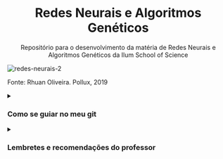 <h1 align="center">
  Redes Neurais e Algoritmos Genéticos
</h1 align="center">

<p align="center"> 
  Repositório para o desenvolvimento da matéria de Redes Neurais e Algoritmos Genéticos da Ilum School of Science
</p align="center">

![redes-neurais-2](https://user-images.githubusercontent.com/106619091/225393126-c8acc2db-fd00-48e7-b272-54f4d4890678.jpg)
<p> Fonte: Rhuan Oliveira. Pollux, 2019
  
  <details><summary><h3>Como se guiar no meu git</h3></summary>
   <p align-"justify"> Aqui está uma pequena explicação de cada elemento presente neste repositório. Esta aba será atualizada a cada etapa para tornar a navegação pelo meu git mais simples e intuitiva.</p>
     
   <ul>
     <li><b>Pasta "AlgoritmosGeneticos"</b></li>
   <p> Nesta pasta constam as atividades que envolvem algoritmos genéticos, nela constarão notebooks com exercícios e um README com breves discussões acerca dos temas </p>
     <li><b>Pasta "RedesNeurais"</b></li>
    <p> Nesta pasta constam as atividades que envolvem redes neurais, nela constarão notebooks com exercícios e um README com breves discussões acerca dos temas </p>
     <li><b>Algumas coisas que valem a pena aprender ou relembrar</b></li>
    <p> Neste notebook você vai encotrar alguns elementos e comandos essenciais para a programação em Python. É um arquivo de referência para ajudar no desenvolvimento das atividades </p>
    
  </details>
  
  <details><summary><h3>Lembretes e recomendações do professor</h3></summary>

+ Cada notebook deve ter apenas um experimento
+ Jamais faça importações utilizando o asterisco. Use espaços de nome ou importe apenas o que for usar no seu experimento
+ Códigos bem formatados são recomendados. Sugestão: use o formatador black. Ele tem uma versão online disponível em https://black.vercel.app
+ Sempre use nomes claros e representativos para suas funções, classes, métodos e variáveis
+ Sempre escreva uma docstring nas suas funções, classes e métodos
+ Funções simples podem ter doscrings em uma linha. As demais funções devem ter docstrings completas
+ Comente seu código sempre que julgar necessário, principalmente quando o que estiver sendo executado não for trivial
+ Todos os notebooks devem funcionar corretamente seguindo a ordem de cima para baixo. Evite rodar células fora da ordem para evitar problemas de continuidade no seu experimento (reordene as células caso seja necessário)
+ Certifique-se que todas as células do seus notebooks foram executadas! Afinal, como você vai realizar seu experimento sem executar as células?
+ Reescreva os README do seu repositório para guiar o leitor
    
  </details>
